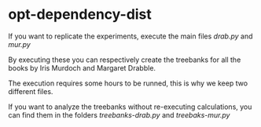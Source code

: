 # opt-dependency-dist

If you want to replicate the experiments, execute the main files _drab.py_ and _mur.py_ 

By executing these you can respectively create the treebanks for all the books by Iris Murdoch and Margaret Drabble.

The execution requires some hours to be runned, this is why we keep two different files.

If you want to analyze the treebanks without re-executing calculations, you can find them in the folders _treebanks-drab.py_ and _treebaks-mur.py_


